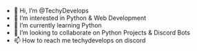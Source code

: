 - 👋 Hi, I’m @TechyDevelops
- 👀 I’m interested in Python & Web Development
- 🌱 I’m currently learning Python
- 💞️ I’m looking to collaborate on Python Projects & Discord Bots
- 📫 How to reach me techydevelops on discord

<!---
TechyDevelops/TechyDevelops is a ✨ special ✨ repository because its `README.md` (this file) appears on your GitHub profile.
You can click the Preview link to take a look at your changes.
--->
